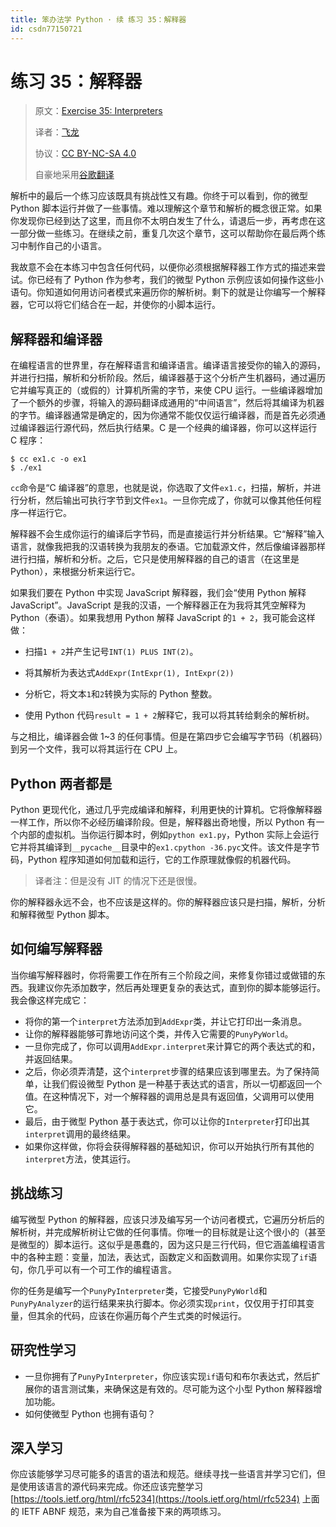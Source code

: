 ```yaml
---
title: 笨办法学 Python · 续 练习 35：解释器
id: csdn77150721
---
```


# 练习 35：解释器

> 原文：[Exercise 35: Interpreters](https://learncodethehardway.org/more-python-book/ex35.html)
> 
> 译者：[飞龙](https://github.com/wizardforcel)
> 
> 协议：[CC BY-NC-SA 4.0](http://creativecommons.org/licenses/by-nc-sa/4.0/)
> 
> 自豪地采用[谷歌翻译](https://translate.google.cn/)

解析中的最后一个练习应该既具有挑战性又有趣。你终于可以看到，你的微型 Python 脚本运行并做了一些事情。难以理解这个章节和解析的概念很正常。如果你发现你已经到达了这里，而且你不太明白发生了什么，请退后一步，再考虑在这一部分做一些练习。在继续之前，重复几次这个章节，这可以帮助你在最后两个练习中制作自己的小语言。

我故意不会在本练习中包含任何代码，以便你必须根据解释器工作方式的描述来尝试。你已经有了 Python 作为参考，我们的微型 Python 示例应该如何操作这些小语句。你知道如何用访问者模式来遍历你的解析树。剩下的就是让你编写一个解释器，它可以将它们结合在一起，并使你的小脚本运行。

## 解释器和编译器

在编程语言的世界里，存在解释语言和编译语言。编译语言接受你的输入的源码，并进行扫描，解析和分析阶段。然后，编译器基于这个分析产生机器码，通过遍历它并编写真正的（或假的）计算机所需的字节，来使 CPU 运行。一些编译器增加了一个额外的步骤，将输入的源码翻译成通用的“中间语言”，然后将其编译为机器的字节。编译器通常是确定的，因为你通常不能仅仅运行编译器，而是首先必须通过编译器运行源代码，然后执行结果。C 是一个经典的编译器，你可以这样运行 C 程序：

```
$ cc ex1.c -o ex1
$ ./ex1
```

`cc`命令是“C 编译器”的意思，也就是说，你选取了文件`ex1.c`，扫描，解析，并进行分析，然后输出可执行字节到文件`ex1`。一旦你完成了，你就可以像其他任何程序一样运行它。

解释器不会生成你运行的编译后字节码，而是直接运行并分析结果。它“解释”输入语言，就像我把我的汉语转换为我朋友的泰语。它加载源文件，然后像编译器那样进行扫描，解析和分析。之后，它只是使用解释器的自己的语言（在这里是 Python），来根据分析来运行它。

如果我们要在 Python 中实现 JavaScript 解释器，我们会“使用 Python 解释 JavaScript”。JavaScript 是我的汉语，一个解释器正在为我将其凭空解释为 Python（泰语）。如果我想用 Python 解释 JavaScript 的`1 + 2`，我可能会这样做：

*   扫描`1 + 2`并产生记号`INT(1) PLUS INT(2)`。

*   将其解析为表达式`AddExpr(IntExpr(1), IntExpr(2))`

*   分析它，将文本`1`和`2`转换为实际的 Python 整数。

*   使用 Python 代码`result = 1 + 2`解释它，我可以将其转给剩余的解析树。

与之相比，编译器会做 1~3 的任何事情。但是在第四步它会编写字节码（机器码）到另一个文件，我可以将其运行在 CPU 上。

## Python 两者都是

Python 更现代化，通过几乎完成编译和解释，利用更快的计算机。它将像解释器一样工作，所以你不必经历编译阶段。但是，解释器出奇地慢，所以 Python 有一个内部的虚拟机。当你运行脚本时，例如`python ex1.py`，Python 实际上会运行它并将其编译到`__pycache__`目录中的`ex1.cpython -36.pyc`文件。该文件是字节码，Python 程序知道如何加载和运行，它的工作原理就像假的机器代码。

> 译者注：但是没有 JIT 的情况下还是很慢。

你的解释器永远不会，也不应该是这样的。你的解释器应该只是扫描，解析，分析和解释微型 Python 脚本。

## 如何编写解释器

当你编写解释器时，你将需要工作在所有三个阶段之间，来修复你错过或做错的东西。我建议你先添加数字，然后再处理更复杂的表达式，直到你的脚本能够运行。我会像这样完成它：

*   将你的第一个`interpret`方法添加到`AddExpr`类，并让它打印出一条消息。
*   让你的解释器能够可靠地访问这个类，并传入它需要的`PunyPyWorld`。
*   一旦你完成了，你可以调用`AddExpr.interpret`来计算它的两个表达式的和，并返回结果。
*   之后，你必须弄清楚，这个`interpret`步骤的结果应该到哪里去。为了保持简单，让我们假设微型 Python 是一种基于表达式的语言，所以一切都返回一个值。在这种情况下，对一个解释器的调用总是具有返回值，父调用可以使用它。
*   最后，由于微型 Python 基于表达式，你可以让你的`Interpreter`打印出其`interpret`调用的最终结果。
*   如果你这样做，你将会获得解释器的基础知识，你可以开始执行所有其他的`interpret`方法，使其运行。

## 挑战练习

编写微型 Python 的解释器，应该只涉及编写另一个访问者模式，它遍历分析后的解析树，并完成解析树让它做的任何事情。你唯一的目标就是让这个很小的（甚至是微型的）脚本运行。这似乎是愚蠢的，因为这只是三行代码，但它涵盖编程语言中的各种主题：变量，加法，表达式，函数定义和函数调用。如果你实现了`if`语句，你几乎可以有一个可工作的编程语言。

你的任务是编写一个`PunyPyInterpreter`类，它接受`PunyPyWorld`和`PunyPyAnalyzer`的运行结果来执行脚本。你必须实现`print`，仅仅用于打印其变量，但其余的代码，应该在你遍历每个产生式类的时候运行。

## 研究性学习

*   一旦你拥有了`PunyPyInterpreter`，你应该实现`if`语句和布尔表达式，然后扩展你的语言测试集，来确保这是有效的。尽可能为这个小型 Python 解释器增加功能。
*   如何使微型 Python 也拥有语句？

## 深入学习

你应该能够学习尽可能多的语言的语法和规范。继续寻找一些语言并学习它们，但是使用该语言的源代码来完成。你还应该完整学习 [https://tools.ietf.org/html/rfc5234](https://tools.ietf.org/html/rfc5234) 上面的 IETF ABNF 规范，来为自己准备接下来的两项练习。